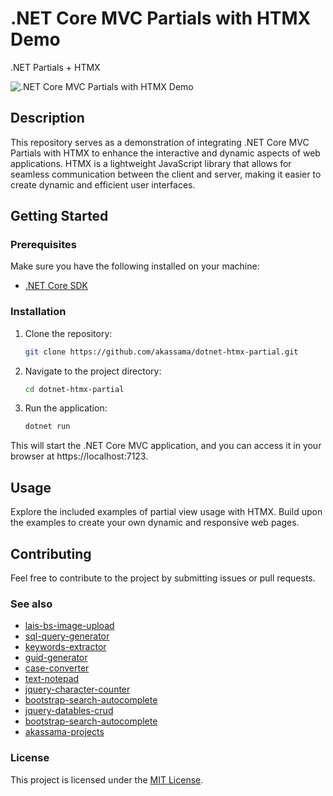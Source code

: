 ﻿# .NET Core MVC Partials with HTMX Demo

.NET Partials + HTMX

![.NET Core MVC Partials with HTMX Demo](https://i.ibb.co/KFVvmLc/htmx-partial-demo.png)

## Description
This repository serves as a demonstration of integrating .NET Core MVC Partials with HTMX to enhance the interactive and dynamic aspects of web applications. HTMX is a lightweight JavaScript library that allows for seamless communication between the client and server, making it easier to create dynamic and efficient user interfaces.

## Getting Started

### Prerequisites

Make sure you have the following installed on your machine:

- [.NET Core SDK](https://dotnet.microsoft.com/download)

### Installation

1. Clone the repository:

   ```bash
   git clone https://github.com/akassama/dotnet-htmx-partial.git

2. Navigate to the project directory:

   ```bash
   cd dotnet-htmx-partial

3. Run the application:

   ```bash
   dotnet run

This will start the .NET Core MVC application, and you can access it in your browser at https://localhost:7123.
## Usage
Explore the included examples of partial view usage with HTMX.
Build upon the examples to create your own dynamic and responsive web pages.

## Contributing
Feel free to contribute to the project by submitting issues or pull requests.


### See also
- [lais-bs-image-upload](https://github.com/akassama/lais-bs-image-upload)
- [sql-query-generator](https://github.com/akassama/sql-query-generator)
- [keywords-extractor](https://github.com/akassama/keywords-extractor)
- [guid-generator](https://github.com/akassama/guid-generator)
- [case-converter](https://github.com/akassama/case-converter)
- [text-notepad](https://github.com/akassama/text-notepad)
- [jquery-character-counter](https://github.com/akassama/jquery-character-counter)
- [bootstrap-search-autocomplete](https://github.com/akassama/bootstrap-search-autocomplete)
- [jquery-datables-crud](https://github.com/akassama/jquery-datables-crud)
- [bootstrap-search-autocomplete](https://github.com/akassama/bootstrap-search-autocomplete)
- [akassama-projects](https://github.com/akassama/projects)


### License

This project is licensed under the [MIT License](https://opensource.org/licenses/MIT).